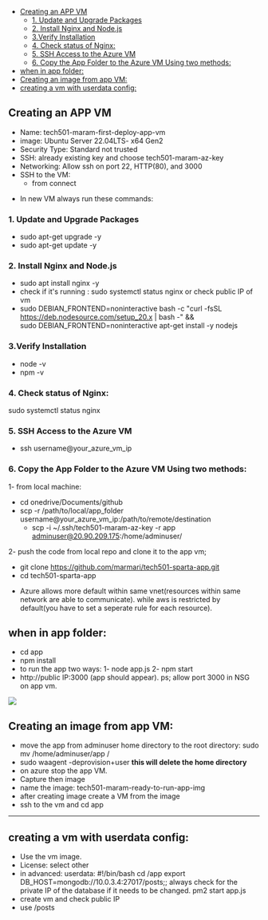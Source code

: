 - [Creating an APP VM](#creating-an-app-vm)
  - [1. Update and Upgrade Packages](#1-update-and-upgrade-packages)
  - [2. Install Nginx and Node.js](#2-install-nginx-and-nodejs)
  - [3.Verify Installation](#3verify-installation)
  - [4. Check status of Nginx:](#4-check-status-of-nginx)
  - [5. SSH Access to the Azure VM](#5-ssh-access-to-the-azure-vm)
  - [6. Copy the App Folder to the Azure VM Using two methods:](#6-copy-the-app-folder-to-the-azure-vm-using-two-methods)
- [when in app folder:](#when-in-app-folder)
- [Creating an image from app VM:](#creating-an-image-from-app-vm)
- [creating a vm with userdata config:](#creating-a-vm-with-userdata-config)



## Creating an APP VM 
- Name: tech501-maram-first-deploy-app-vm
- image: Ubuntu Server 22.04LTS- x64 Gen2
- Security Type: Standard not trusted 
- SSH: already existing key and choose tech501-maram-az-key
- Networking: Allow ssh on port 22, HTTP(80), and 3000
- SSH to the VM:
    - from connect
* In new VM always run these commands:

### 1. Update and Upgrade Packages
- sudo apt-get upgrade -y
- sudo apt-get update -y 

### 2. Install Nginx and Node.js
- sudo apt install nginx -y
- check if it's running : sudo systemctl status nginx or check public IP of vm 
- sudo DEBIAN_FRONTEND=noninteractive bash -c "curl -fsSL https://deb.nodesource.com/setup_20.x | bash -" && \
sudo DEBIAN_FRONTEND=noninteractive apt-get install -y nodejs

### 3.Verify Installation
- node -v
- npm -v

### 4. Check status of Nginx:
sudo systemctl status nginx

### 5. SSH Access to the Azure VM
 - ssh username@your_azure_vm_ip

### 6. Copy the App Folder to the Azure VM Using two methods:

1- from local machine:
- cd onedrive/Documents/github
- scp -r /path/to/local/app_folder username@your_azure_vm_ip:/path/to/remote/destination
    - scp -i ~/.ssh/tech501-maram-az-key -r app adminuser@20.90.209.175:/home/adminuser/

2- push the code from local repo and clone it to the app vm; 
- git clone https://github.com/marmari/tech501-sparta-app.git
- cd tech501-sparta-app


* Azure allows more default within same vnet(resources within same network are able to communicate). while aws is restricted by default(you have to set a seperate rule for each resource).


## when in app folder: 
- cd app
- npm install
- to run the app two ways: 
    1- node app.js
    2- npm start 
- http://public IP:3000 (app should appear). ps; allow port 3000 in NSG on app vm.


![
](<npm .png>)


## Creating an image from app VM:
- move the app from adminuser home directory to the root directory: sudo mv /home/adminuser/app /
- sudo waagent -deprovision+user **this will delete the home directory**
- on azure stop the app VM.
- Capture then image
- name the image: tech501-maram-ready-to-run-app-img
- after creating image create a VM from the image 
- ssh to the vm and cd app


----------------------------------------
## creating a vm with userdata config:
- Use the vm image.
- License: select other
- in advanced: userdata:
#!/bin/bash
cd /app
export DB_HOST=mongodb://10.0.3.4:27017/posts;; always check for the private IP of the database if it needs to be changed.
pm2 start app.js
- create vm and check public IP
- use /posts 


